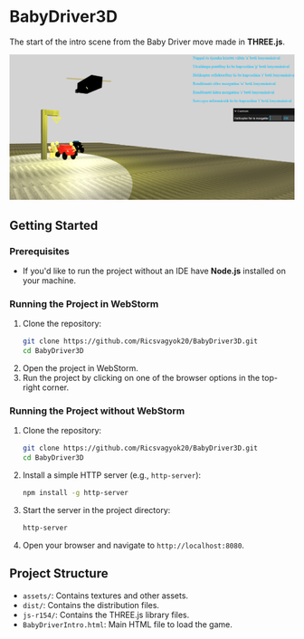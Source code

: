 # BabyDriver3D

The start of the intro scene from the Baby Driver move made in **THREE.js**.

![Screenshot of the world](assets/baby_driver.png)

## Getting Started

### Prerequisites

- If you'd like to run the project without an IDE have **Node.js** installed on your machine.

### Running the Project in WebStorm

1. Clone the repository:
    ```bash
    git clone https://github.com/Ricsvagyok20/BabyDriver3D.git
    cd BabyDriver3D
    ```
2. Open the project in WebStorm.
3. Run the project by clicking on one of the browser options in the top-right corner.

### Running the Project without WebStorm

1. Clone the repository:
    ```bash
    git clone https://github.com/Ricsvagyok20/BabyDriver3D.git
    cd BabyDriver3D
    ```
2. Install a simple HTTP server (e.g., `http-server`):
    ```bash
    npm install -g http-server
    ```
3. Start the server in the project directory:
    ```bash
    http-server
    ```
4. Open your browser and navigate to `http://localhost:8080`.

## Project Structure

- `assets/`: Contains textures and other assets.
- `dist/`: Contains the distribution files.
- `js-r154/`: Contains the THREE.js library files.
- `BabyDriverIntro.html`: Main HTML file to load the game.
